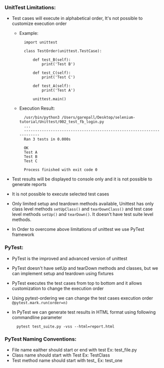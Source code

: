 
### UnitTest Limitations:

+ Test cases will execute in alphabetical order, It's not possible to customize execution order

    - Example:

            import unittest
            
            class TestOrder(unittest.TestCase):
        
                def test_B(self):
                    print('Test B')
            
                def test_C(self):
                    print('Test C')
            
                def test_A(self):
                    print('Test A')
                    
                unittest.main()
       
    - Execution Result:

            /usr/bin/python3 /Users/garepall/Desktop/selenium-tutorial/Unittest/002_test_fb_login.py
            ...
            ----------------------------------------------------------------------
            Ran 3 tests in 0.000s
            
            OK
            Test A
            Test B
            Test C
            
            Process finished with exit code 0
+ Test results will be displayed to console only and it is not possible to generate reports

+ It is not possible to execute selected test cases

+ Only limited setup and teardown methods available, Unittest has only class level methods ```setUpClass()``` and ```tearDownClass()``` and test case level methods ```setUp()``` and ```tearDown()```. It doesn't have test suite level methods.


* In Order to overcome above limitations of unittest we use PyTest framework


### PyTest:

+ PyTest is the improved and advanced version of unittest
+ PyTest doesn't have setUp and tearDown methods and classes, but we can implement setup and teardown using fixtures
+ PyTest executes the test cases from top to bottom and it allows customization to change the execution order
+ Using pytest-ordering we can change the test cases execution order ```@pytest.mark.run(order=n)```
+ In PyTest we can generate test results in HTML format using following commandline parameter
        
        pytest test_suite.py -vss --html=report.html    

### PyTest Naming Conventions:

+ File name eaither should start or end with test Ex: test_file.py
+ Class name should start with Test Ex: TestClass
+ Test method name should start with test_ Ex: test_one
